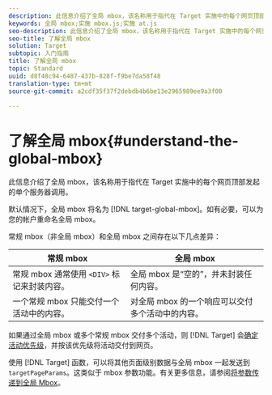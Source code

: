 ```yaml
---
description: 此信息介绍了全局 mbox，该名称用于指代在 Target 实施中的每个网页顶部发起的单个服务器调用。
keywords: 全局 mbox;实施 mbox.js;实施 at.js
seo-description: 此信息介绍了全局 mbox，该名称用于指代在 Target 实施中的每个网页顶部发起的单个服务器调用。
seo-title: 了解全局 mbox
solution: Target
subtopic: 入门指南
title: 了解全局 mbox
topic: Standard
uuid: d8f48c94-6487-437b-828f-f9be7da58f48
translation-type: tm+mt
source-git-commit: a2cdf35f37f2debdb4b6be13e2965989ee9a3f00

---
```



# 了解全局 mbox{#understand-the-global-mbox}

此信息介绍了全局 mbox，该名称用于指代在 Target 实施中的每个网页顶部发起的单个服务器调用。

默认情况下，全局 mbox 将名为 [!DNL target-global-mbox]。如有必要，可以为您的帐户重命名全局 mbox。

常规 mbox（非全局 mbox）和全局 mbox 之间存在以下几点差异：

| 常规 mbox | 全局 mbox |
|--- |--- |
| 常规 mbox 通常使用 `<DIV>` 标记来封装内容。 | 全局 mbox 是“空的”，并未封装任何内容。 |
| 一个常规 mbox 只能交付一个活动中的内容。 | 对全局 mbox 的一个响应可以交付多个活动中的内容。 |

如果通过全局 mbox 或多个常规 mbox 交付多个活动，则 [!DNL Target] 会[确定活动优先级](../../../../c-activities/priority.md#concept_1780C11FEA57440499F0047DD6900E0F)，并按该优先级将活动交付到网页。

使用 [!DNL Target] 函数，可以将其他页面级别数据与全局 mbox 一起发送到 `targetPageParams`。这类似于 mbox 参数功能。有关更多信息，请参阅[将参数传递到全局 Mbox](../../../../c-implementing-target/c-implementing-target-for-client-side-web/t-mbox-download/c-understanding-global-mbox/pass-parameters-to-global-mbox.md#concept_33362A04146C4E3C8E7089B65F38B5E5)。
